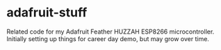 # adafruit-stuff
Related code for my Adafruit Feather HUZZAH ESP8266 microcontroller. Initially setting up things for career day demo, but may grow over time.
